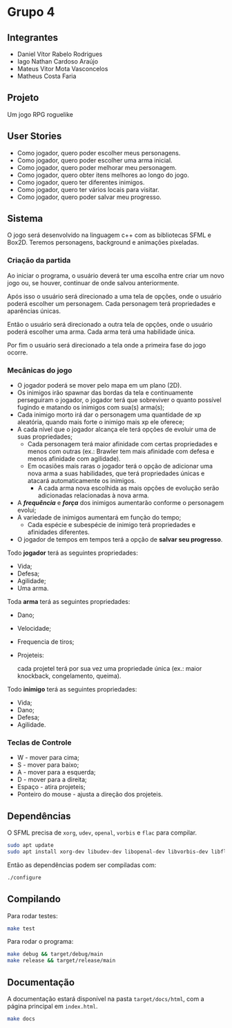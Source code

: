 # Grupo 4
## Integrantes
- Daniel Vítor Rabelo Rodrigues
- Iago Nathan Cardoso Araújo
- Mateus Vitor Mota Vasconcelos
- Matheus Costa Faria
## Projeto
Um jogo RPG roguelike
## User Stories
- Como jogador, quero poder escolher meus personagens.
- Como jogador, quero poder escolher uma arma inicial.
- Como jogador, quero poder melhorar meu personagem.
- Como jogador, quero obter itens melhores ao longo do jogo.
- Como jogador, quero ter diferentes inimigos.
- Como jogador, quero ter vários locais para visitar.
- Como jogador, quero poder salvar meu progresso.

## Sistema
O jogo será desenvolvido na linguagem c++ com as bibliotecas SFML e Box2D. Teremos personagens, background e animações pixeladas.

### Criação da partida
Ao iniciar o programa, o usuário deverá ter uma escolha entre criar um novo jogo ou, se houver, continuar de onde salvou anteriormente. 

Após isso o usuário será direcionado a uma tela de opções, onde o usuário poderá escolher um personagem. Cada personagem terá propriedades e aparências únicas.

Então o usuário será direcionado a outra tela de opções, onde o usuário poderá escolher uma arma. Cada arma terá uma habilidade única.

Por fim o usuário será direcionado a tela onde a primeira fase do jogo ocorre.

### Mecânicas do jogo
- O jogador poderá se mover pelo mapa em um plano (2D).
- Os inimigos irão spawnar das bordas da tela e continuamente perseguiram o jogador, o jogador terá que sobreviver o quanto possível fugindo e matando os inimigos com sua(s) arma(s);
- Cada inimigo morto irá dar o personagem uma quantidade de xp aleatória, quando mais forte o inimigo mais xp ele oferece;
- A cada nível que o jogador alcança ele terá opções de evoluir uma de suas propriedades;
    - Cada personagem terá maior afinidade com certas propriedades e menos com outras (ex.: Brawler tem mais afinidade com defesa e menos afinidade com agilidade).
    - Em ocasiões mais raras o jogador terá o opção de adicionar uma nova arma a suas habilidades, que terá propriedades únicas e atacará automaticamente os inimigos.
        - A cada arma nova escolhida as mais opções de evolução serão adicionadas relacionadas à nova arma.
- A ***frequência*** e ***força*** dos inimigos aumentarão conforme o personagem evolui;
- A variedade de inimigos aumentará em função do tempo;
    - Cada espécie e subespécie de inimigo terá propriedades e afinidades diferentes.
- O jogador de tempos em tempos terá a opção de **salvar seu progresso**.

Todo **jogador** terá as seguintes propriedades:

- Vida;
- Defesa;
- Agilidade;
- Uma arma.

Toda **arma** terá as seguintes propriedades:

- Dano;
- Velocidade;
- Frequencia de tiros;
- Projeteis:
    
    cada projetel terá por sua vez uma propriedade única (ex.: maior knockback, congelamento, queima).
    

Todo **inimigo** terá as seguintes propriedades:

- Vida;
- Dano;
- Defesa;
- Agilidade.


### Teclas de Controle
- W - mover para cima;
- S - mover para baixo;
- A - mover para a esquerda;
- D - mover para a direita;
- Espaço - atira projeteis;
- Ponteiro do mouse - ajusta a direção dos projeteis.

## Dependências
O SFML precisa de `xorg`, `udev`, `openal`, `vorbis` e `flac` para compilar.
```sh
sudo apt update
sudo apt install xorg-dev libudev-dev libopenal-dev libvorbis-dev libflac-dev
```
Então as dependências podem ser compiladas com:
```sh
./configure
```

## Compilando
Para rodar testes:
```sh
make test
```
Para rodar o programa:
```sh
make debug && target/debug/main
make release && target/release/main
```

## Documentação
A documentação estará disponível na pasta `target/docs/html`, com a página principal em `index.html`.
```sh
make docs
```
